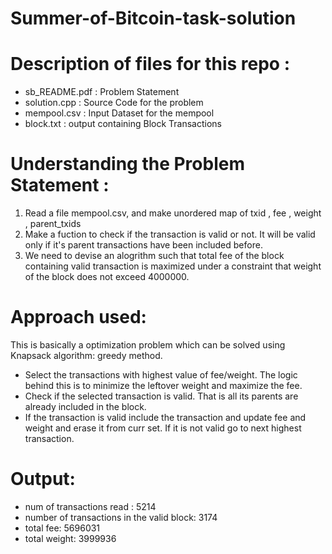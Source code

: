 # Summer-of-Bitcoin-task-solution
# Description of files for this repo :
*  sb_README.pdf : Problem Statement
* solution.cpp : Source Code for the problem
* mempool.csv : Input Dataset for the mempool
* block.txt : output containing Block Transactions
# Understanding the Problem Statement :
1. Read a file mempool.csv, and make unordered map of txid , fee , weight , parent_txids
2. Make a fuction to check if the transaction is valid or not. It will be valid only if it's parent transactions have been included before.
3. We need to devise an alogrithm such that total fee of the block containing valid transaction is maximized under a constraint that weight of the block does not exceed 4000000. 
# Approach used:
 This is basically a optimization problem which can be solved using Knapsack algorithm: greedy method.
* Select the transactions with highest value of fee/weight. The logic behind this is to minimize the leftover weight and maximize the fee.
* Check if the selected transaction is valid. That is all its parents are already included in the block.
* If the transaction is valid include the transaction and update fee and weight and erase it from curr set. If it is not valid go to next highest transaction.
# Output:
* num of transactions read : 5214
* number of transactions in the valid block: 3174
* total fee: 5696031
* total weight: 3999936

 
